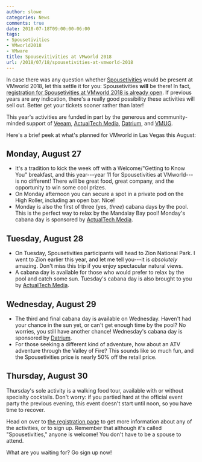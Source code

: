 ```yaml
---
author: slowe
categories: News
comments: true
date: 2018-07-18T09:00:00-06:00
tags:
- Spousetivities
- VMworld2018
- VMware
title: Spousevitivities at VMworld 2018
url: /2018/07/18/spousetivities-at-vmworld-2018
---
```


In case there was any question whether [Spousetivities][link-2] would be present at VMworld 2018, let this settle it for you: Spousetivities **will** be there! In fact, [registration for Spousetivities at VMworld 2018 is already open][link-1]. If previous years are any indication, there's a really good possibility these activities will sell out. Better get your tickets sooner rather than later!<!--more-->

This year's activities are funded in part by the generous and community-minded support of [Veeam][link-5], [ActualTech Media][link-3], [Datrium][link-4], and [VMUG][link-6].

Here's a brief peek at what's planned for VMworld in Las Vegas this August:

## Monday, August 27

* It's a tradition to kick the week off with a Welcome/"Getting to Know You" breakfast, and this year---year 11 for Spousetivities at VMworld---is no different! There will be great food, great company, and the opportunity to win some cool prizes.
* On Monday afternoon you can secure a spot in a private pod on the High Roller, including an open bar. Nice!
* Monday is also the first of three (yes, _three_) cabana days by the pool. This is the perfect way to relax by the Mandalay Bay pool! Monday's cabana day is sponsored by [ActualTech Media][link-3].

## Tuesday, August 28

* On Tuesday, Spousetivities participants will head to Zion National Park. I went to Zion earlier this year, and let me tell you---it is _absolutely_ amazing. Don't miss this trip if you enjoy spectacular natural views.
* A cabana day is available for those who would prefer to relax by the pool and catch some sun. Tuesday's cabana day is also brought to you by [ActualTech Media][link-3].

## Wednesday, August 29

* The third and final cabana day is available on Wednesday. Haven't had your chance in the sun yet, or can't get enough time by the pool? No worries, you still have another chance! Wednesday's cabana day is sponsored by [Datrium][link-4].
* For those seeking a different kind of adventure, how about an ATV adventure through the Valley of Fire? This sounds like so much fun, and the Spousetivities price is nearly 50% off the retail price.

## Thursday, August 30

Thursday's sole activity is a walking food tour, available with or without specialty cocktails. Don't worry: if you partied hard at the official event party the previous evening, this event doesn't start until noon, so you have time to recover.

Head on over to [the registration page][link-1] to get more information about any of the activities, or to sign up. Remember that although it's called "Spousetivities," anyone is welcome! You don't have to be a spouse to attend.

What are you waiting for? Go sign up now!

[link-1]: https://spousetivities.ticketleap.com/spousetivities-lv2018/
[link-2]: http://spousetivities.com/
[link-3]: https://www.actualtechmedia.com/
[link-4]: https://www.datrium.com/
[link-5]: https://www.veeam.com/
[link-6]: https://www.vmug.com/
